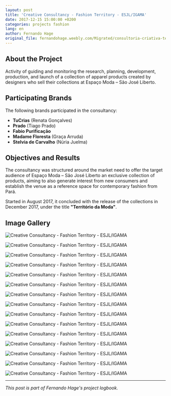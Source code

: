 ```yaml
---
layout: post
title: 'Creative Consultancy - Fashion Territory - ESJL/IGAMA'
date: 2017-12-15 15:00:00 +0200
categories: projects fashion
lang: en
author: Fernando Hage
original_file: fernandohage.weebly.com/Migrated/consultoria-criativa-territorio-da-moda-esjligama.html
---
```


## About the Project

Activity of guiding and monitoring the research, planning, development, production, and launch of a collection of apparel products created by designers who sell their collections at Espaço Moda – São José Liberto.

## Participating Brands

The following brands participated in the consultancy:

- **TuCrias** (Renata Gonçalves)
- **Prado** (Tiago Prado)
- **Fabio Purificação**
- **Madame Floresta** (Graça Arruda)
- **Stelvia de Carvalho** (Núria Juelma)

## Objectives and Results

The consultancy was structured around the market need to offer the target audience of Espaço Moda – São José Liberto an exclusive collection of products, aiming to also generate interest from new consumers and establish the venue as a reference space for contemporary fashion from Pará.

Started in August 2017, it concluded with the release of the collections in December 2017, under the title **"Território da Moda"**.

## Image Gallery


![Creative Consultancy - Fashion Territory - ESJL/IGAMA](/assets/images/2017-12-15-consultoria-territorio-moda-esjligama-01.jpg)



![Creative Consultancy - Fashion Territory - ESJL/IGAMA](/assets/images/2017-12-15-consultoria-territorio-moda-esjligama-02.jpg)



![Creative Consultancy - Fashion Territory - ESJL/IGAMA](/assets/images/2017-12-15-consultoria-territorio-moda-esjligama-03.jpg)



![Creative Consultancy - Fashion Territory - ESJL/IGAMA](/assets/images/2017-12-15-consultoria-territorio-moda-esjligama-04.jpg)



![Creative Consultancy - Fashion Territory - ESJL/IGAMA](/assets/images/2017-12-15-consultoria-territorio-moda-esjligama-05.jpg)



![Creative Consultancy - Fashion Territory - ESJL/IGAMA](/assets/images/2017-12-15-consultoria-territorio-moda-esjligama-06.jpg)



![Creative Consultancy - Fashion Territory - ESJL/IGAMA](/assets/images/2017-12-15-consultoria-territorio-moda-esjligama-07.jpg)



![Creative Consultancy - Fashion Territory - ESJL/IGAMA](/assets/images/2017-12-15-consultoria-territorio-moda-esjligama-08.jpg)



![Creative Consultancy - Fashion Territory - ESJL/IGAMA](/assets/images/2017-12-15-consultoria-territorio-moda-esjligama-09.jpg)



![Creative Consultancy - Fashion Territory - ESJL/IGAMA](/assets/images/2017-12-15-consultoria-territorio-moda-esjligama-10.jpg)



![Creative Consultancy - Fashion Territory - ESJL/IGAMA](/assets/images/2017-12-15-consultoria-territorio-moda-esjligama-11.jpg)



![Creative Consultancy - Fashion Territory - ESJL/IGAMA](/assets/images/2017-12-15-consultoria-territorio-moda-esjligama-12.jpg)



![Creative Consultancy - Fashion Territory - ESJL/IGAMA](/assets/images/2017-12-15-consultoria-territorio-moda-esjligama-13.jpg)



![Creative Consultancy - Fashion Territory - ESJL/IGAMA](/assets/images/2017-12-15-consultoria-territorio-moda-esjligama-14.jpg)



![Creative Consultancy - Fashion Territory - ESJL/IGAMA](/assets/images/2017-12-15-consultoria-territorio-moda-esjligama-15.jpg)


---

*This post is part of Fernando Hage's project logbook.*